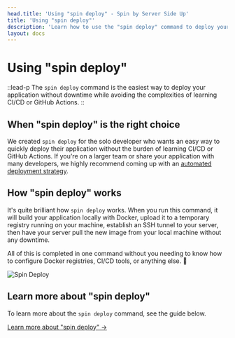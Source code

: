 ```yaml
---
head.title: 'Using "spin deploy" - Spin by Server Side Up'
title: 'Using "spin deploy"'
description: 'Learn how to use the "spin deploy" command to deploy your application from your local machine to your server.'
layout: docs
---
```


# Using "spin deploy"
::lead-p
The `spin deploy` command is the easiest way to deploy your application without downtime while avoiding the complexities of learning CI/CD or GitHub Actions. 
::

## When "spin deploy" is the right choice
We created `spin deploy` for the solo developer who wants an easy way to quickly deploy their application without the burden of learning CI/CD or GitHub Actions. If you're on a larger team or share your application with many developers, we highly recommend coming up with an [automated deployment strategy](/docs/deployment/automated-deployments-with-github-actions).

## How "spin deploy" works
It's quite brilliant how `spin deploy` works. When you run this command, it will build your application locally with Docker, upload it to a temporary registry running on your machine, establish an SSH tunnel to your server, then have your server pull the new image from your local machine without any downtime.

All of this is completed in one command without you needing to know how to configure Docker registries, CI/CD tools, or anything else. 🤯

![Spin Deploy](/images/docs/whats-spin/spin-deploy.png)

## Learn more about "spin deploy"
To learn more about the `spin deploy` command, see the guide below.

[Learn more about "spin deploy" →](/docs/command-reference/deploy)
